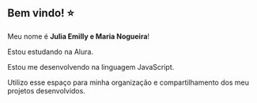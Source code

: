 ## Bem vindo! ⭐


Meu nome é **Julia Emilly e Maria Nogueira**!

Estou estudando na Alura.

Estou me desenvolvendo na linguagem JavaScript.

Utilizo esse espaço para minha organização e compartilhamento dos meu projetos desenvolvidos.
